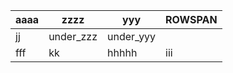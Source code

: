 | aaaa |   zzzz    |    yyy    | ROWSPAN |
|------|-----------|-----------|---------|
|  jj  | under_zzz | under_yyy |         |
| fff  |    kk     |   hhhhh   |   iii   |